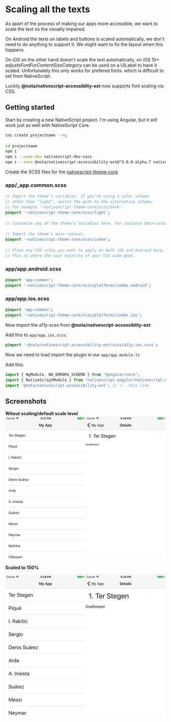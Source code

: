 # Scaling all the texts

As apart of the process of making our apps more accessible, we want to scale the text so the visually impaired.

On Android the texts on labels and buttons is scaled automatically, we don't need to do anything to support it. We might want to fix the layout when this happens.

On iOS on the other hand doesn't scale the text automatically, on iOS 10+  *adjustsFontForContentSizeCategory* can be used on a UILabel to have it scaled.
Unfortunately this only works for prefered fonts. which is difficult to set from NativeScript.

Luckily **@nota/nativescript-accessiblity-ext** now supports font scaling via CSS.

## Getting started

Start by creating a new NativeScript project. I'm using Angular, but it will work just as well with NativeScript Core.

```bash
tns create projectname --ng

cd projectname
npm i
npm i --save-dev nativescript-dev-sass
npm i --save @nota/nativescript-accessibility-ext@^3.0.0-alpha.7 nativescript-globalevents
```

Create the SCSS files for the [nativescript-theme-core](https://docs.nativescript.org/ui/theme#sass-usage)

### app/_app.common.scss
```sass
// Import the theme’s variables. If you’re using a color scheme
// other than “light”, switch the path to the alternative scheme,
// for example '~nativescript-theme-core/scss/dark'.
@import '~nativescript-theme-core/scss/light';

// Customize any of the theme’s variables here, for instance $btn-color: red;

// Import the theme’s main ruleset.
@import '~nativescript-theme-core/scss/index';

// Place any CSS rules you want to apply on both iOS and Android here.
// This is where the vast majority of your CSS code goes.
```

### app/app.android.scss
```sass
@import 'app-common';
@import '~nativescript-theme-core/scss/platforms/index.android';
```

### app/app.ios.scss
```sass
@import 'app-common';
@import '~nativescript-theme-core/scss/platforms/index.ios';
```

Now import the a11y-scss from **@nota/nativescript-accessiblity-ext**:

Add this to `app/app.ios.scss`:
```sass
@import '~@nota/nativescript-accessibility-ext/scss/a11y.ios.scss';
```

Now we need to load import the plugin in our `app/app.module.ts`

Add this:
```typescript
import { NgModule, NO_ERRORS_SCHEMA } from "@angular/core";
import { NativeScriptModule } from "nativescript-angular/nativescript.module";
import '@nota/nativescript-accessibility-ext'; // <-- this line
```

## Screenshots

**Witout scaling/default scale level**
![Without scaling](images/1-without-scaling.png)

**Scaled to 150%**

![Scaled to 150pct](images/2-with-scaling.png)

